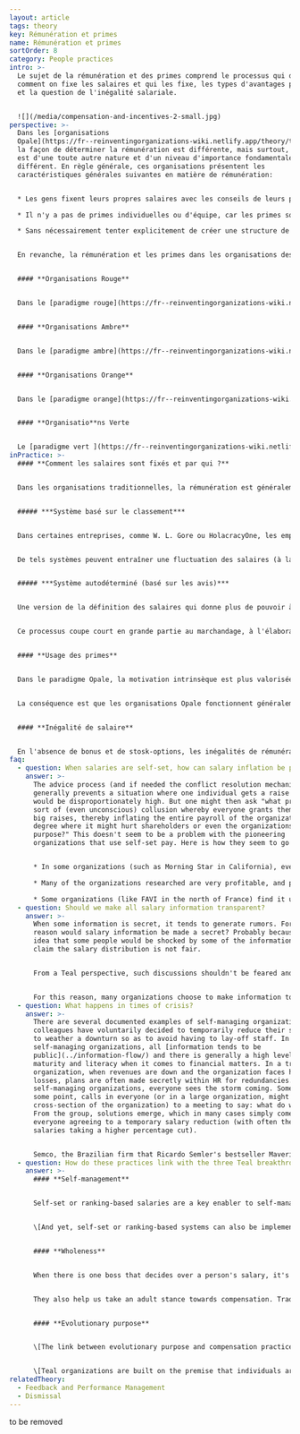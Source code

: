 ```yaml
---
layout: article
tags: theory
key: Rémunération et primes
name: Rémunération et primes
sortOrder: 8
category: People practices
intro: >-
  Le sujet de la rémunération et des primes comprend le processus qui définit
  comment on fixe les salaires et qui les fixe, les types d'avantages proposés
  et la question de l'inégalité salariale.


  ![](/media/compensation-and-incentives-2-small.jpg)
perspective: >-
  Dans les [organisations
  Opale](https://fr--reinventingorganizations-wiki.netlify.app/theory/teal-paradigm-and-organizations/),
  la façon de déterminer la rémunération est différente, mais surtout, ce sujet
  est d'une toute autre nature et d'un niveau d'importance fondamentalement
  différent. En règle générale, ces organisations présentent les
  caractéristiques générales suivantes en matière de rémunération:


  * Les gens fixent leurs propres salaires avec les conseils de leurs pairs.

  * Il n'y a pas de primes individuelles ou d'équipe, car les primes sont perçues comme distrayant les gens de leur motivation intérieure et faussent les comportements.

  * Sans nécessairement tenter explicitement de créer une structure de rémunération égalitaire, il semble que dans ces organisations, les gens s'efforcent de réduire les disparités salariales, parfois extrêmes, observées dans de nombreux secteurs aujourd'hui. Une attention particulière est de s'assurer que les moins bien payés gagnent suffisamment pour satisfaire leurs besoins de base.


  En revanche, la rémunération et les primes dans les organisations des stades d'évolution antérieurs peuvent être résumées comme suit:


  #### **Organisations Rouge**


  Dans le [paradigme rouge](https://fr--reinventingorganizations-wiki.netlify.app/theory/red-organizations/), la prérogative du patron est de décider librement, sur un coup de tête, d'augmenter ou de réduire les salaires. Il n'y a pas de processus formel de négociation sur la rémunération, ni de processus incitatif formel et documenté.


  #### **Organisations Ambre**


  Dans le [paradigme ambre](https://fr--reinventingorganizations-wiki.netlify.app/theory/amber-paradigm-and-organizations/), la rémunération est généralement fixée et déterminée par le niveau d’une personne dans la hiérarchie (ou par un autre marqueur de statut fixe, tel que le type de diplôme universitaire de la personne). Il n'y a pas de négociations salariales individuelles, pas de primes. C’est «même travail, même salaire».


  #### **Organisations Orange**


  Dans le [paradigme orange](https://fr--reinventingorganizations-wiki.netlify.app/theory/orange-paradigm-and-organizations/), il y a une certaine négociation individuelle du salaire de base, et les gens sont généralement classés selon des échelles salariales. Un patron a la liberté d’augmenter le salaire d’une personne dans cette fourchette salariale. La mentalité orange croit fermement aux objectifs individuels et aux primes. Si les gens atteignent des objectifs prédéterminés (qui appartiennent idéalement à un système d'objectifs en cascade ou de budgets qui s'accumulent jusqu'à créer beaucoup de valeur pour les actionnaires), ils recevront un bonus conséquent. Les fortes différences de rémunération entre les salariés les plus riches et les plus modestes sont considérées comme parfaitement acceptables, car elles reflètent les mérites et les contributions des individus.


  #### **Organisatio**ns Verte


  Le [paradigme vert ](https://fr--reinventingorganizations-wiki.netlify.app/theory/green-paradigm-and-organizations/)croit en la coopération autant qu'en la concurrence; les primes individuelles commencent à faire place aux primes d'équipe. Des tentatives sont faites pour réduire la différence entre les revenus les plus élevés et les plus bas sur le lieu de travail, par exemple par un coefficient multiplicateur maximum entre le salaire du PDG et le salaire médian (ou le plus bas) de l'organisation.
inPractice: >-
  #### **Comment les salaires sont fixés et par qui ?**


  Dans les organisations traditionnelles, la rémunération est généralement déterminée en fonction de la hiérarchie organisationnelle. Généralement, une cheffe peut décider d'une augmentation de salaire pour ses subordonnés, souvent sous réserve d'avoir reçu des directives ou l'approbation du service RH (ou de l'institution). Dans les organisations autogérées, en l'absence de patrons, le processus de détermination des salaires et autres types de rémunération doit être réinventé en utilisant le pouvoir des pairs. Il semble qu'il existe deux grandes catégories de systèmes: les systèmes basés sur des classements et les systèmes auto-déterminés (basés sur des avis). \[Les deux peuvent également être utilisés dans des systèmes hiérarchiques. Ils ne sont pas obligatoirement rattachés à des structures autogérées.]


  ##### ***Système basé sur le classement***


  Dans certaines entreprises, comme W. L. Gore ou HolacracyOne, les employés classent ou évaluent les contributions des pairs avec lesquels ils travaillent le plus étroitement. Sur la base de ces données, les gens sont affectés à différentes échelles salariales - généralement par un algorithme ou un comité élu. Les gens qui sont considérés comme contribuant davantage se retrouveront dans les tranches les plus élevées qui gagnent des salaires plus élevés; les collègues les plus jeunes et/ou les moins expérimentés sont naturellement affectés aux tranches de salaires inférieures. Le processus est simple et facile à comprendre et il est généralement considéré comme équitable. Lorsqu'il n'y a pas qu'une seule personne (le patron) qui décide, mais plusieurs collègues qui participent au processus, le salaire qui en résulte est susceptible d'être un reflet plus juste de la contribution de la personne concernée.


  De tels systèmes peuvent entraîner une fluctuation des salaires (à la hausse mais aussi à la baisse) au fil des ans, en fonction de la contribution des personnes. Dans de nombreux pays, les lois du travail empêchent la baisse des salaires, ce qui nécessite des adaptations à cette méthode. Par exemple, le système pourrait être utilisé uniquement pour déterminer quels collègues devraient recevoir une augmentation de salaire. Alternativement, un système peut être conçu en utilisant un salaire fixe bas et en permettant les fluctuations grâce à des bonus individuels qui peuvent augmenter ou diminuer.


  ##### ***Système autodéterminé (basé sur les avis)***


  Une version de la définition des salaires qui donne plus de pouvoir à chacun, est celle où les gens fixent leurs propres salaires, encadrés par le processus de sollicitation d'avis de leurs pairs. Dans ce cas, généralement une fois par an, les gens proposent l'augmentation de salaire qu'ils jugent appropriée pour eux-mêmes et justifient leur proposition. Cette contribution est examinée par un certain nombre de pairs (par exemple dans un groupe de conseil salarial élu) qui donnent des avis individuels sur cette proposition, sur la base d'un étalonnage entre collègues. Chacun peut alors choisir de suivre les avis qu'il a reçu, ou pas; et son choix est rendu public. S'il le souhaite, le groupe d'avis salarial peut choisir de déclarer un conflit et faire appel au processus de [résolution de conflit](https://fr--reinventingorganizations-wiki.netlify.app/theory/conflict-resolution/).


  Ce processus coupe court en grande partie au marchandage, à l'élaboration de stratégies, aux plaintes et à «la lèche» qui adviennent lorsque les salaires sont fixés par le patron. Si les gens ne sont pas satisfaits de leur salaire, ils peuvent simplement l'augmenter. Et ils feront face aux conséquences de leurs choix s'ils décident de se placer trop loin des avis de leurs pairs.


  #### **Usage des primes**


  Dans le paradigme Opale, la motivation intrinsèque est plus valorisée que la motivation extrinsèque. Une fois que les gens gagnent suffisamment d'argent pour couvrir leurs besoins de base, ce qui compte le plus, c'est que le travail ait du sens et qu'ils puissent exprimer leurs talents et accomplir leur vocation au travail. Dans le livre  *Drive*, Daniel Pink conclut de nombreuses recherches que, dans les environnements de travail complexes d’aujourd’hui, les primes sont pour la plupart contre-productives : elles réduisent plus qu'elles n'améliorent les performances des équipes.


  La conséquence est que les organisations Opale fonctionnent généralement sans primes financières explicites au niveau de l'individu et de l'équipe. Personne, pas même les vendeurs, n'a d'objectifs ou de primes et il y a rarement des bonus individuels ou des stock-options. Au lieu de cela, à la fin des années très rentables, une partie du bénéfice sera partagée avec tous les employés (dans certains cas, tout le monde reçoit le même pourcentage fixe du salaire de base, dans d'autres, tout le monde reçoit le même montant fixe). Voir aussi [Propriété](https://fr--reinventingorganizations-wiki.netlify.app/theory/ownership/).


  #### **Inégalité de salaire**


  En l'absence de bonus et de stosk-options, les inégalités de rémunération sont automatiquement réduites, car une grande partie des inégalités salariales dans les 500 sociétés les plus riches aujourd'hui, découlent de l'attribution de bonus aux dirigeants et de stock-options souvent faramineux. Certaines organisations s'efforcent également consciemment de limiter les inégalités du salaire de base. Certaines organisations, comme [AES](https://fr--reinventingorganizations-wiki.netlify.app/cases/aes-applied-energy-services/) et [FAVI](https://fr--reinventingorganizations-wiki.netlify.app/cases/favi/), ont remplacé les salaires horaires par des salaires mensuels pour les opérateurs d'atelier, effaçant la distinction entre les cols bleus et les cols blancs. Tout le monde est rémunéré selon les mêmes principes.
faq:
  - question: When salaries are self-set, how can salary inflation be prevented?
    answer: >-
      The advice process (and if needed the conflict resolution mechanism)
      generally prevents a situation where one individual gets a raise that
      would be disproportionately high. But one might then ask "what prevents a
      sort of (even unconscious) collusion whereby everyone grants themselves
      big raises, thereby inflating the entire payroll of the organization to a
      degree where it might hurt shareholders or even the organizations
      purpose?" This doesn't seem to be a problem with the pioneering
      organizations that use self-set pay. Here is how they seem to go about it.


      * In some organizations (such as Morning Star in California), everyone needs to benchmark their salaries to a market rate. They institute a rule of thumb, for example, that salaries shouldn't be higher than 110% of the industry average. They might support this with the arguments that if salaries are too high, this allows for less investment and future development, makes the organization less able to achieve its purpose or is unfair to the shareholders.

      * Many of the organizations researched are very profitable, and pay out a lot in profit sharing (workers at FAVI typically make the equivalent of 17 or 18 months of salary this way). The idea, therefore, is to keep compensation in line with the industry, and when profits allow, top up the salary with profit sharing. This reduces the incentive to try and increase one's base salary, knowing also that in bad times, jobs are more secure if the base salaries aren't inflated.

      * Some organizations (like FAVI in the north of France) find it useful to have a simple rule of thumb for the organization overall: Revenues should break down into X% for salaries, Y% for material costs, Z% for investments so that a healthy P% of profit remains. Everyone seems to accept this rule as good common sense. This is the basis for what can be shared in profit sharing. If needed, the salary advice group could share these parameters with everyone upfront, for instance in years with low profitability.
  - question: Should we make all salary information transparent?
    answer: >-
      When some information is secret, it tends to generate rumors. For what
      reason would salary information be made a secret? Probably because of the
      idea that some people would be shocked by some of the information and
      claim the salary distribution is not fair.


      From a Teal perspective, such discussions shouldn't be feared and avoided, but can be steered in productive ways. They can help bring to light unspoken issues and hidden grievances. They can help people grow as part of the process, in dealing with their relations to one another and to money. And perhaps, indeed, to correct some obviously unfair situations that might have slipped in over time.


      For this reason, many organizations choose to make information totally public. (The social media app maker Buffer even publishes everyone's salary online). Some organizations, like the tomato-processing company Morning Star, have chosen to make the *salary increase percentages* public within the organization, but not the base salary. That might be an intermediary step towards full transparency for an organization to take.
  - question: What happens in times of crisis?
    answer: >-
      There are several documented examples of self-managing organizations where
      colleagues have voluntarily decided to temporarily reduce their salaries
      to weather a downturn so as to avoid having to lay-off staff. In
      self-managing organizations, all [information tends to be
      public](../information-flow/) and there is generally a high level of
      maturity and literacy when it comes to financial matters. In a traditional
      organization, when revenues are down and the organization faces heavy
      losses, plans are often made secretly within HR for redundancies. In
      self-managing organizations, everyone sees the storm coming. Someone, at
      some point, calls in everyone (or in a large organization, might invite a
      cross-section of the organization) to a meeting to say: what do we do?
      From the group, solutions emerge, which in many cases simply come down to
      everyone agreeing to a temporary salary reduction (with often the highest
      salaries taking a higher percentage cut). 


      Semco, the Brazilian firm that Ricardo Semler's bestseller Maverick made famous, has put in place a "voluntary risk program" to institutionalize such salary reductions to protect the organization in times of crisis (to which Brazil has been prone over the last several decades). Employees are offered the option of a risk salary program. They take a pay cut of 25 percent and then receive a supplement raising their compensation to 125 percent if the company has a good year. If the company does poorly, they only receive 75 percent of their salary. As the good years outweigh the bad, the deal is favorable to employees willing to take a risk.
  - question: How do these practices link with the three Teal breakthroughs?
    answer: >-
      #### **Self-management**


      Self-set or ranking-based salaries are a key enabler to self-management: in traditional hierarchical structures, bosses decide on the salary raises and bonuses of their subordinates; in self-managing systems, it is necessary to upgrade to peer-based compensation mechanisms.


      \[And yet, self-set or ranking-based systems can also be implemented within traditional hierarchical structures. It can be a step towards ultimately replacing hierarchy with self-management. Within an organization where complete self-management isn't in the cards (for instance if the board of directors wouldn't accept that the organization let go of a pyramid structure), it can also be an important step to take some power out of the boss-subordinate relationship and create more of a team-based collaborative spirit.]


      #### **Wholeness**


      When there is one boss that decides over a person's salary, it's tempting to want to please that person, to conform to their expectations, to not speak one's truth. When it's not one person, but a great number of colleagues one works with who calibrate one's salary increase, most people naturally relax into showing up more truthfully. In this way, self-set or ranking based compensation mechanisms help colleagues show up more easily from a place of wholeness.


      They also help us take an adult stance towards compensation. Traditional boss-subordinate relationship tend to push employees to behave like children and bosses like parents. Self-set or ranking based compensation systems also do away, almost instantly, with much of the strategizing, haggling and complaining around compensation, with everyone forced to take an adult-to-adult stance. 


      #### **Evolutionary purpose**


      \[The link between evolutionary purpose and compensation practices can show up in times of crisis. There are several documented cases of self-managing where workers, in a severe downturn, choose voluntarily to reduce their compensations on a temporary basis to avoid lay-offs. In self-managing organizations, colleagues often often have a high level of financial knowledge and maturity, and choose to contribute to save their colleagues jobs and to maintain the organizations ability to pursue its purpose with all its skills and resources.]


      \[Teal organizations are built on the premise that individuals are primarily motivated, after attaining basic needs, by intrinsic factors such as the pursuit of purpose. Thus, they tend not to exhibit the primacy of compensation, including added incentives, typical in Orange or even Green.]
relatedTheory:
  - Feedback and Performance Management
  - Dismissal
---
```

to be removed